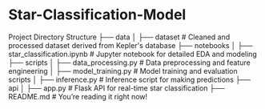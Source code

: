 # Star-Classification-Model
Project Directory Structure
├── data
│   ├── dataset               # Cleaned and processed dataset derived from Kepler's database
├── notebooks
│   ├── star_classification.ipynb   # Jupyter notebook for detailed EDA and modeling
├── scripts
│   ├── data_processing.py    # Data preprocessing and feature engineering
│   ├── model_training.py     # Model training and evaluation scripts
│   ├── inference.py          # Inference script for making predictions
├── api
│   ├── app.py                # Flask API for real-time star classification
├── README.md                 # You’re reading it right now!
